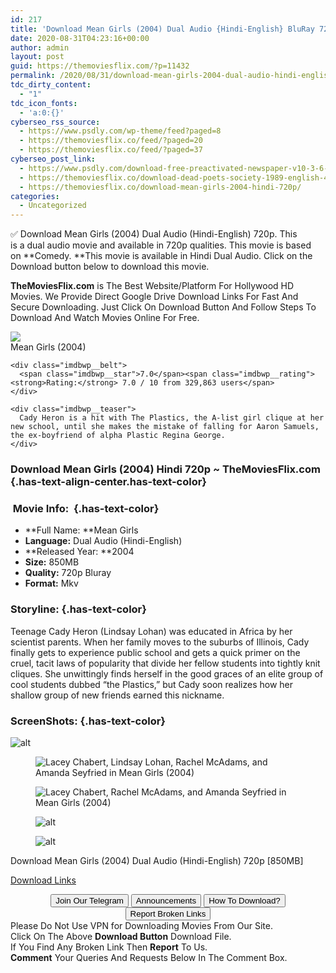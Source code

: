 ```yaml
---
id: 217
title: 'Download Mean Girls (2004) Dual Audio {Hindi-English} BluRay 720p [850MB]'
date: 2020-08-31T04:23:16+00:00
author: admin
layout: post
guid: https://themoviesflix.com/?p=11432
permalink: /2020/08/31/download-mean-girls-2004-dual-audio-hindi-english-bluray-720p-850mb-2/
tdc_dirty_content:
  - "1"
tdc_icon_fonts:
  - 'a:0:{}'
cyberseo_rss_source:
  - https://www.psdly.com/wp-theme/feed?paged=8
  - https://themoviesflix.co/feed/?paged=20
  - https://themoviesflix.co/feed/?paged=37
cyberseo_post_link:
  - https://www.psdly.com/download-free-preactivated-newspaper-v10-3-6-1-wordpress-theme-5489609
  - https://themoviesflix.co/download-dead-poets-society-1989-english-480p-720p-1080p/
  - https://themoviesflix.co/download-mean-girls-2004-hindi-720p/
categories:
  - Uncategorized
---
```

✅ Download Mean Girls (2004) Dual Audio (Hindi-English)&nbsp;720p. This is&nbsp;a&nbsp;dual audio&nbsp;movie and available in&nbsp;720p&nbsp;qualities. This movie is based on&nbsp;**Comedy.&nbsp;**This movie is available in Hindi Dual Audio. Click on the Download button below to download this movie.

**TheMoviesFlix.com**&nbsp;is The Best Website/Platform For Hollywood HD Movies. We Provide Direct Google Drive Download Links For Fast And Secure Downloading. Just Click On Download Button And Follow Steps To Download And Watch Movies Online For Free.

<div class="imdbwp imdbwp--movie dark">
  <div class="imdbwp__thumb">
    <a class="imdbwp__link" target="_blank" title="Mean Girls" href="https://www.imdb.com/title/tt0377092/" rel="nofollow noopener noreferrer"><img class="imdbwp__img" src="https://m.media-amazon.com/images/M/MV5BMjE1MDQ4MjI1OV5BMl5BanBnXkFtZTcwNzcwODAzMw@@._V1_SX300.jpg" /></a>
  </div>
  
  <div class="imdbwp__content">
    <div class="imdbwp__header">
      <span class="imdbwp__title">Mean Girls</span> (2004)
    </div>
    
    <div class="imdbwp__belt">
      <span class="imdbwp__star">7.0</span><span class="imdbwp__rating"><strong>Rating:</strong> 7.0 / 10 from 329,863 users</span>
    </div>
    
    <div class="imdbwp__teaser">
      Cady Heron is a hit with The Plastics, the A-list girl clique at her new school, until she makes the mistake of falling for Aaron Samuels, the ex-boyfriend of alpha Plastic Regina George.
    </div>
  </div>
</div>

### Download Mean Girls (2004) Hindi&nbsp;720p ~ TheMoviesFlix.com {.has-text-align-center.has-text-color}

### &nbsp;Movie Info:&nbsp; {.has-text-color}

  * **Full Name:&nbsp;**Mean Girls
  * **Language:**&nbsp;Dual Audio (Hindi-English)
  * **Released Year:&nbsp;**2004
  * **Size:**&nbsp;850MB
  * **Quality:**&nbsp;720p Bluray
  * **Format:**&nbsp;Mkv

### Storyline: {.has-text-color}

Teenage Cady Heron (Lindsay Lohan) was educated in Africa by her scientist parents. When her family moves to the suburbs of Illinois, Cady finally gets to experience public school and gets a quick primer on the cruel, tacit laws of popularity that divide her fellow students into tightly knit cliques. She unwittingly finds herself in the good graces of an elite group of cool students dubbed “the Plastics,” but Cady soon realizes how her shallow group of new friends earned this nickname.

### ScreenShots: {.has-text-color}<figure class="wp-block-image">

![alt](https://i1.wp.com/i.imgur.com/Y7BfznE.png?w=825&ssl=1) </figure> <figure class="wp-block-image">![Lacey Chabert, Lindsay Lohan, Rachel McAdams, and Amanda Seyfried in Mean Girls (2004)](https://m.media-amazon.com/images/M/MV5BMTQyOTI0ODYzMV5BMl5BanBnXkFtZTcwMTcxODAzMw@@._V1_QL50_SY1000_CR0,0,1362,1000_AL_.jpg)</figure> <figure class="wp-block-image">![Lacey Chabert, Rachel McAdams, and Amanda Seyfried in Mean Girls (2004)](https://m.media-amazon.com/images/M/MV5BMTYyMjg5MTY0NF5BMl5BanBnXkFtZTcwODcxODAzMw@@._V1_QL50_SY1000_CR0,0,1542,1000_AL_.jpg)</figure> <figure class="wp-block-image">![alt](https://i0.wp.com/i.imgur.com/HLBHShr.png?w=825&ssl=1)</figure> <figure class="wp-block-image">![alt](https://i0.wp.com/i.imgur.com/UqYJcTJ.png?w=825&ssl=1)</figure> 

<p class="has-text-align-center has-text-color has-medium-font-size">
  Download Mean Girls (2004) Dual Audio (Hindi-English) 720p [850MB]
</p>

<span class="mb-center maxbutton-3-center"><span class="maxbutton-3-container mb-container"><a class="maxbutton-3 maxbutton maxbutton-post-button" target="_blank" rel="nofollow noopener noreferrer" href="https://coinquint.com/a7854/"><span class="mb-text">Download Links</span></a></span></span>

<center>
</center>

<center>
  <a href="https://t.me/themoviesflixcom" target="_blank" data-wpel-link="external" rel="nofollow external noopener noreferrer"><button class="button button5">Join Our Telegram</button></a> <a href="https://themoviesflix.co/download-mean-girls-2004-hindi-720p/#" target="_blank" data-wpel-link="external" rel="nofollow external noopener noreferrer"><button class="button button5">Announcements</button></a> <a href="https://themoviesflix.com/how-to-download/" target="_blank" data-wpel-link="external" rel="nofollow external noopener noreferrer"><button class="button button5">How To Download?</button></a> <a href="https://themoviesflix.co/download-mean-girls-2004-hindi-720p/#" target="_blank" data-wpel-link="external" rel="nofollow external noopener noreferrer"><button class="button button5">Report Broken Links</button></a>
</center>

<div class="alert alert-danger">
  Please Do Not Use VPN for Downloading Movies From Our Site.
</div>

<div class="alert alert-success">
  Click On The Above <strong>Download Button</strong> Download File.
</div>

<div class="alert alert-warning">
  If You Find Any Broken Link Then <strong>Report</strong> To Us.
</div>

<div class="alert alert-info">
  <strong>Comment</strong> Your Queries And Requests Below In The Comment Box.
</div>